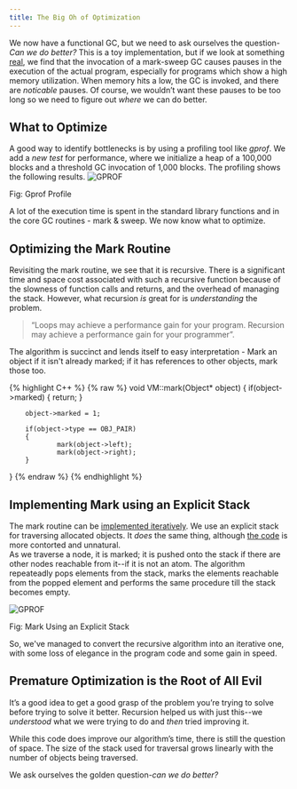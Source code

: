 ```yaml
---
title: The Big Oh of Optimization
---
```

We now have a functional GC, but we need to ask ourselves the question-*Can we do better?* This is a toy implementation, but if we look at something [real](https://github.com/Deborah-Digges/mark-sweep-simulation/tree/master/04-Demo-GC-Pauses), we find that the invocation of a mark-sweep GC causes pauses in the execution of the actual program, especially for programs which show a high memory utilization. When memory hits a low, the GC is invoked, and there are *noticable* pauses. Of course, we wouldn’t want these pauses to be too long so we need to figure out *where* we can do better.

## What to Optimize
A good way to identify bottlenecks is by using a profiling tool like *gprof*. We add a *new test* for performance, where we initialize a heap of a 100,000 blocks and a threshold GC invocation of 1,000 blocks. The profiling shows the following results.
![GPROF]({{site.url}}/images/gprof.png)
<div class="align-center">Fig: Gprof Profile</div>

A lot of the execution time is spent in the standard library functions and in the core GC routines - mark & sweep. We now know what to optimize.

## Optimizing the Mark Routine
Revisiting the mark routine, we see that it is recursive. There is a significant time and space cost associated with such a recursive function because of the slowness of function calls and returns, and the overhead of managing the stack.
However, what recursion *is* great for is *understanding* the problem. 
>“Loops may achieve a performance gain for your program. Recursion may achieve a performance gain for your programmer”.
 
The algorithm is succinct and lends itself to easy interpretation -
Mark an object if it isn't already marked; if it has references to other objects, mark those too.

{% highlight C++ %}
{% raw %}
void VM::mark(Object* object)
{
        if(object->marked)
        {
                return;
        }

        object->marked = 1;

        if(object->type == OBJ_PAIR)
        {
                mark(object->left);
                mark(object->right);
        }
}
{% endraw %}
{% endhighlight %}

## Implementing Mark using an Explicit Stack
The mark routine can be [implemented iteratively](https://github.com/Deborah-Digges/mark-sweep-simulation/tree/master/02-marksweep-Explicit-Stack). We use an explicit stack for traversing allocated objects. It *does* the same thing, although [the code](https://github.com/Deborah-Digges/mark-sweep-simulation/blob/master/02-marksweep-Explicit-Stack/vm.cpp/#L151-192) is more contorted and unnatural.<br/>
As we traverse a node, it is marked; it is pushed onto the stack if there are other nodes reachable from it--if it is not an atom. The algorithm repeateadly pops elements from the stack, marks the elements reachable from the popped element and performs the same procedure till the stack becomes empty.<br/>

![GPROF]({{site.url}}/images/traversal.png)
<div class="align-center">Fig: Mark Using an Explicit Stack</div>


So, we've managed to convert the recursive algorithm into an iterative one, with some loss of elegance in the program code and some gain in speed.

## Premature Optimization is the Root of All Evil
It’s a good idea to get a good grasp of the problem you’re trying to solve before trying to solve it better. Recursion helped us with just this--we *understood* what we were trying to do and *then* tried improving it.

While this code does improve our algorithm’s time, there is still the question of space. The size of the stack used for traversal grows linearly with the number of objects being traversed.

We ask ourselves the golden question-*can we do better?*
